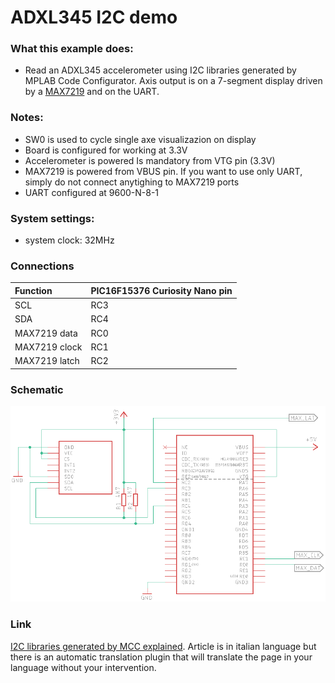 # ADXL345 I2C demo

### What this example does:
- Read an ADXL345 accelerometer using I2C libraries generated by MPLAB Code Configurator. Axis output is on a 7-segment display driven by a [MAX7219](https://github.com/Cyb3rn0id/MAX7219sz_PIC_lib) and on the UART.

### Notes:
- SW0 is used to cycle single axe visualizazion on display
- Board is configured for working at 3.3V
- Accelerometer is powered Is mandatory from VTG pin (3.3V)
- MAX7219 is powered from VBUS pin. If you want to use only UART, simply do not connect anytighing to MAX7219 ports
- UART configured at 9600-N-8-1

### System settings:
- system clock: 32MHz

### Connections

| Function     | PIC16F15376 Curiosity Nano pin |
|:-------------|:-------------------------------|
|SCL           |RC3                             |
|SDA           |RC4                             |
|MAX7219 data  |RC0                             |
|MAX7219 clock |RC1                             |
|MAX7219 latch |RC2                             |

### Schematic
![Schematic](documents/schematic.png)

### Link
[I2C libraries generated by MCC explained](https://www.settorezero.com/wordpress/utilizzo-librerie-i2c-generate-dall-mplab-code-configurator-lettura-accelerometro/). Article is in italian language but there is an automatic translation plugin that will translate the page in your language without your intervention.
